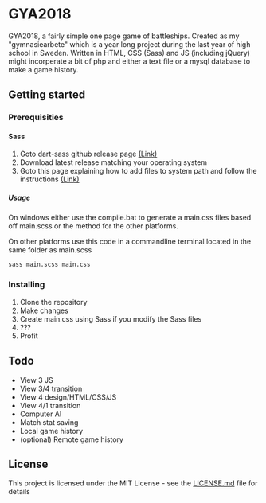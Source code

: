# GYA2018

GYA2018, a fairly simple one page game of battleships. Created as my "gymnasiearbete" which is a year long project during the last year of high school in Sweden. Written in HTML, CSS (Sass) and JS (including jQuery) might incorperate a bit of php and either a text file or a mysql database to make a game history.

## Getting started
### Prerequisities
#### Sass
1. Goto dart-sass github release page [(Link)](https://github.com/sass/dart-sass/releases/)
2. Download latest release matching your operating system
3. Goto this page explaining how to add files to system path and follow the instructions [(Link)](https://katiek2.github.io/path-doc/)

##### Usage
On windows either use the compile.bat to generate a main.css files based off main.scss or the method for the other platforms.

On other platforms use this code in a commandline terminal located in the same folder as main.scss

```
sass main.scss main.css
```

### Installing
1. Clone the repository
2. Make changes
3. Create main.css using Sass if you modify the Sass files
4. ???
5. Profit

## Todo
- View 3 JS
- View 3/4 transition
- View 4 design/HTML/CSS/JS
- View 4/1 transition
- Computer AI
- Match stat saving
- Local game history
- (optional) Remote game history

## License

This project is licensed under the MIT License - see the [LICENSE.md](LICENSE.md) file for details